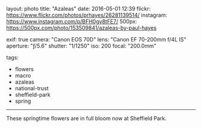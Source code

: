 layout: photo
title: "Azaleas"
date: 2016-05-01 12:39
flickr: https://www.flickr.com/photos/prhayes/26281139514/
instagram: https://www.instagram.com/p/BFH0gy8tFE7/
500px: https://500px.com/photo/153509841/azaleas-by-paul-hayes

exif: true
camera: "Canon EOS 70D"
lens: "Canon EF 70-200mm f/4L IS"
aperture: "ƒ/5.6"
shutter: "1/1250"
iso: 200
focal: "200.0mm"

tags:
  - flowers
  - macro
  - azaleas
  - national-trust
  - sheffield-park
  - spring
---

These springtime flowers are in full bloom now at Sheffield Park.
